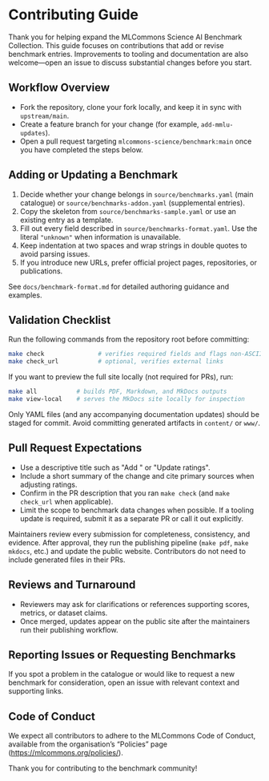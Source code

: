 # Contributing Guide

Thank you for helping expand the MLCommons Science AI Benchmark Collection. This guide focuses on contributions that add or revise benchmark entries. Improvements to tooling and documentation are also welcome—open an issue to discuss substantial changes before you start.

## Workflow Overview

- Fork the repository, clone your fork locally, and keep it in sync with `upstream/main`.
- Create a feature branch for your change (for example, `add-mmlu-updates`).
- Open a pull request targeting `mlcommons-science/benchmark:main` once you have completed the steps below.

## Adding or Updating a Benchmark

1. Decide whether your change belongs in `source/benchmarks.yaml` (main catalogue) or `source/benchmarks-addon.yaml` (supplemental entries).
2. Copy the skeleton from `source/benchmarks-sample.yaml` or use an existing entry as a template.
3. Fill out every field described in `source/benchmarks-format.yaml`. Use the literal `"unknown"` when information is unavailable.
4. Keep indentation at two spaces and wrap strings in double quotes to avoid parsing issues.
5. If you introduce new URLs, prefer official project pages, repositories, or publications.

See `docs/benchmark-format.md` for detailed authoring guidance and examples.

## Validation Checklist

Run the following commands from the repository root before committing:

```bash
make check               # verifies required fields and flags non-ASCII characters
make check_url           # optional, verifies external links
```

If you want to preview the full site locally (not required for PRs), run:

```bash
make all           # builds PDF, Markdown, and MkDocs outputs
make view-local    # serves the MkDocs site locally for inspection
```

Only YAML files (and any accompanying documentation updates) should be staged for commit. Avoid committing generated artifacts in `content/` or `www/`.

## Pull Request Expectations

- Use a descriptive title such as "Add <benchmark name>" or "Update <benchmark name> ratings".
- Include a short summary of the change and cite primary sources when adjusting ratings.
- Confirm in the PR description that you ran `make check` (and `make check_url` when applicable).
- Limit the scope to benchmark data changes when possible. If a tooling update is required, submit it as a separate PR or call it out explicitly.

Maintainers review every submission for completeness, consistency, and evidence. After approval, they run the publishing pipeline (`make pdf`, `make mkdocs`, etc.) and update the public website. Contributors do not need to include generated files in their PRs.

## Reviews and Turnaround

- Reviewers may ask for clarifications or references supporting scores, metrics, or dataset claims.
- Once merged, updates appear on the public site after the maintainers run their publishing workflow.

## Reporting Issues or Requesting Benchmarks

If you spot a problem in the catalogue or would like to request a new benchmark for consideration, open an issue with relevant context and supporting links.

## Code of Conduct

We expect all contributors to adhere to the MLCommons Code of Conduct, available from the organisation’s “Policies” page (<https://mlcommons.org/policies/>).

Thank you for contributing to the benchmark community!

